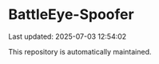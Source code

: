 # BattleEye-Spoofer

Last updated: 2025-07-03 12:54:02

This repository is automatically maintained.
